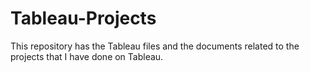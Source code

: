 # Tableau-Projects
This repository has the Tableau files and the documents related to the projects that I have done on Tableau.
